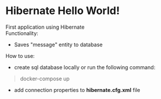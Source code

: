 # Hibernate Hello World!
First application using Hibernate <br />
Functionality:
- Saves "message" entity to database

How to use: 
- create sql database locally or run the following command: 
>docker-compose up
- add connection properties to <b>hibernate.cfg.xml</b> file


